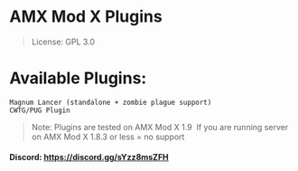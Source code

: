 # AMX Mod X Plugins

> License: GPL 3.0

# Available Plugins:
```
Magnum Lancer (standalone + zombie plague support)
CWTG/PUG Plugin
```
> Note: Plugins are tested on AMX Mod X 1.9&nbsp;
> If you are running server on AMX Mod X 1.8.3 or less = no support

#### Discord: https://discord.gg/sYzz8msZFH
